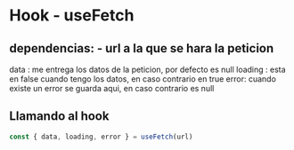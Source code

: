 # Hook - useFetch

dependencias:
    - url a la que se hara la peticion
---

data : me entrega los datos de la peticion, por defecto es null
loading : esta en false cuando tengo los datos, en caso contrario en true
error: cuando existe un error se guarda aqui, en caso contrario es null

## Llamando al hook
```javascript
const { data, loading, error } = useFetch(url)
```
